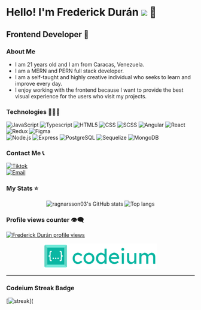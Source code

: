 # Hello! I'm Frederick Durán <img src="https://raw.githubusercontent.com/iampavangandhi/iampavangandhi/master/gifs/Hi.gif" width="30px"> 🚀
## Frontend Developer 🎨

### About Me
- I am 21 years old and I am from Caracas, Venezuela.
- I am a MERN and PERN full stack developer.
- I am a self-taught and highly creative individual who seeks to learn and improve every day.
- I enjoy working with the frontend because I want to provide the best visual experience for the users who visit my projects.

### Technologies 👨🏻‍💻
  ![JavaScript](https://img.shields.io/badge/-JavaScript-333333?style=flat&logo=javascript)
  ![Typescript](https://img.shields.io/badge/-Typescript-333333?style=flat&logo=typescript)
  ![HTML5](https://img.shields.io/badge/-HTML5-333333?style=flat&logo=HTML5)
  ![CSS](https://img.shields.io/badge/-CSS-333333?style=flat&logo=CSS3&logoColor=1572B6)
  ![SCSS](https://img.shields.io/badge/-SCSS-333333?style=flat&logo=SASS&logoColor=CE6B9E)
  ![Angular](https://img.shields.io/badge/-Angular-333333?style=flat&logo=angular)
  ![React](https://img.shields.io/badge/-React-333333?style=flat&logo=react)
  ![Redux](https://img.shields.io/badge/-Redux-333333?style=flat&logo=redux)
  ![Figma](https://img.shields.io/badge/-Figma-333333?style=flat&logo=figma)
  <br/>
  ![Node.js](https://img.shields.io/badge/-Node.js-333333?style=flat&logo=node.js)
  ![Express](https://img.shields.io/badge/-Express-333333?style=flat&logo=express)
  ![PostgreSQL](https://img.shields.io/badge/-PostgreSQL-333333?style=flat&logo=postgresql)
  ![Sequelize](https://img.shields.io/badge/-Sequelize-333333?style=flat&logo=sequelize)
  ![MongoDB](https://img.shields.io/badge/-MongoDB-333333?style=flat&logo=MongoDB)

### Contact Me 📞
<a href="https://www.tiktok.com/@fr3derickdp"><img alt="Tiktok" src="https://img.shields.io/badge/Frederick-blue?style=flat-square&logo=tiktok"></a>  
<a href="mailto:samirduran1000@gmail.com"><img alt="Email" src="https://img.shields.io/badge/Gmail-samirduran1000@gmail.com-blue?style=flat-square&logo=gmail"></a>  

### My Stats ⭐
<div align="center">
    <img alt="ragnarsson03's GitHub stats" src="https://github-readme-stats.vercel.app/api?username=ragnarsson03&show_icons=true&theme=transparent"/>
    <img alt="Top langs" src="https://github-readme-stats.vercel.app/api/top-langs/?username=ragnarsson03&layout=compact&langs_count=8&cache_seconds=86400"/>
</div>

### Profile views counter 👁️‍🗨️
[![Frederick Durán profile views](https://u8views.com/api/v1/github/profiles/7869344/views/day-week-month-total-count.svg)](https://u8views.com/github/ragnarsson03)

<p align="center">
  <img width="300" alt="Codeium" src="codeium.svg"/>
</p>

---

### Codeium Streak Badge
[![streak](https://codeium.com/badges/v2/user/concurrently-guiltless-terrapin-96789/streak)](
